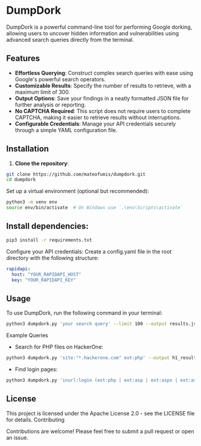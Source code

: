 # DumpDork

DumpDork is a powerful command-line tool for performing Google dorking, allowing users to uncover hidden information and vulnerabilities using advanced search queries directly from the terminal.

## Features

- **Effortless Querying**: Construct complex search queries with ease using Google's powerful search operators.
- **Customizable Results**: Specify the number of results to retrieve, with a maximum limit of 300.
- **Output Options**: Save your findings in a neatly formatted JSON file for further analysis or reporting.
- **No CAPTCHA Required**: This script does not require users to complete CAPTCHA, making it easier to retrieve results without interruptions.
- **Configurable Credentials**: Manage your API credentials securely through a simple YAML configuration file.

## Installation

1. **Clone the repository**:

```bash
git clone https://github.com/mateofumis/dumpdork.git
cd dumpdork
```

Set up a virtual environment (optional but recommended):

```bash
python3 -m venv env
source env/bin/activate  # On Windows use `.\env\Scripts\activate`
```

## Install dependencies:

```bash
pip3 install -r requirements.txt
```

Configure your API credentials:
Create a config.yaml file in the root directory with the following structure:

```yaml
rapidapi:
  host: "YOUR_RAPIDAPI_HOST"
  key: "YOUR_RAPIDAPI_KEY"
```

## Usage

To use DumpDork, run the following command in your terminal:

```bash
python3 dumpdork.py 'your search query' --limit 100 --output results.json --config-file config.yaml
```

Example Queries

- Search for PHP files on HackerOne:

```bash
python3 dumpdork.py 'site:"*.hackerone.com" ext:php' --output h1_results.json --limit 100 --config-file config.yaml
```

- Find login pages:

```bash
python3 dumpdork.py 'inurl:login (ext:php | ext:asp | ext:aspx | ext:aspxh)' --output juicy_results.json --config-file config.yaml
```

## License

This project is licensed under the Apache License 2.0 - see the LICENSE file for details.
Contributing

Contributions are welcome! Please feel free to submit a pull request or open an issue.
